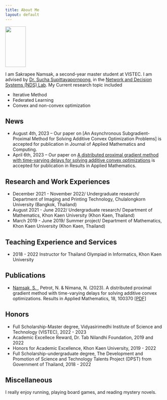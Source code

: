 ```yaml
---
title: About Me
layout: default
---
```


<img src="https://scholar.googleusercontent.com/citations?view_op=view_photo&user=ssnv7WkAAAAJ&citpid=5" width="65" height="128"></img>

I am Sakrapee Namsak, a second-year master student at VISTEC. I am advised by [Dr. Sucha Supittayapornpong](https://vistec.ist/faculty-member/sucha), in the [Network and Decision Systems (NDS) Lab](https://vistec.ist/network). My Current research topic included
* Iterative Method
* Federated Learning
* Convex and non-convex optimization

## News
* August 4th, 2023 – Our paper on [An Asynchronous Subgradient-Proximal Method for Solving Additive Convex Optimization Problems] is accepted for publication in Journal of Applied Mathematics and Computing.
* April 6th, 2023 – Our paper on [A distributed proximal gradient method with time-varying delays for solving additive convex optimizations](https://www.sciencedirect.com/science/article/pii/S259003742300016X) is accepted for publication in Results in Applied Mathematics.

## Research and Work Experiences
* December 2021 - November 2022/ Undergraduate research/ Department of Imaging and Printing Technology, Chulalongkorn University (Bangkok, Thailand)
* August 2021 - June 2022/ Undergraduate research/ Department of Mathematics, Khon Kaen University (Khon Kaen, Thailand)
* March 2019 - June 2019/ Summer project/ Department of Mathematics, Khon Kaen University (Khon Kaen, Thailand)
  
## Teaching Experience and Services
* 2018 - 2022 Instructor for Thailand Olympiad in Informatics, Khon Kaen University
  
## Publications 
* <u> Namsak, S. </u> , Petrot, N. & Nimana, N. (2023). A distributed proximal gradient method with time-varying delays for solving additive convex optimizations. Results in Applied Mathematics, 18, 100370 [[PDF]](https://www.sciencedirect.com/science/article/pii/S259003742300016X)

  
## Honors
* Full Scholarship-Master degree, Vidyasirimedhi Institute of Science and Technology (VISTEC), 2022 - 2023
* Academic Excellece Reward, Dr. Tab Nilandhi Foundation, 2019 and 2022
* Honors for Academic Excellence, Khon Kaen University, 2019 - 2022
* Full Scholarship-undergraduate degree, The Development and Promotion of Science and Technology Talents Project (DPST) from Government of Thailand, 2018 - 2022

## Miscellaneous
I really enjoy running, playing board games, and reading mystery novels.
